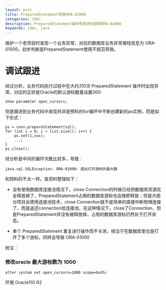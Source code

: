 ```yaml
---
layout: post
title: PreparedStatement导致ORA-01000
categories: Jdbc
description: PreparedStatement操作导致游标超限ORA-01000
keywords: jdbc, java
---
```


维护一个老项目时发现一个业务异常，对应的数据库业务异常堆栈信息为 ORA-01000，初步判断是PreparedStatement使用不规范导致。

# 调试跟进

经过分析，业务代码执行过程中在大约310次 PreparedStatement 操作时出现异常，对应的正好是Oracle的默认游标数量设置300:

`show parameter open_cursors;`

但是跟进到业务代码中发现并非是预料的for循环中不断创建新的ps实例，而是如下形式：

	ps = conn.prepareStatement(sql);
    for (int i = 0; i < list.size(); i++) {
		ps.set(1,xxx);
		...;
	}
	ps.close();

经分析是中间的循环次数比较多，导致：

`java.sql.SQLException: ORA-01000: 超出打开游标的最大数`

和预料的不太一样。查资料整理如下：

- 没有使用数据库连接池情况下，close Connection的时候已经把数据库资源完全释放掉了，PreparedStatement占用的数据库游标也会随即释放；但是大部分项目会使用连接池技术，close Connection就不是简单的直接中断物理连接了，而是返还connection给连接池，在这种情况下，close了Connection，但是PreparedStatement并没有被释放掉，占用的数据库游标仍然处于打开状态。

- 单个 PreparedStatement 重复进行操作而不关闭，相当于在数据库里也是打开了多个游标，同样会导致 ORA-01000

附注：

### 修改oracle 最大游标数为 1000

`alter system set open_cursors=1000 scope=both;`

环境 Oracle11G R2